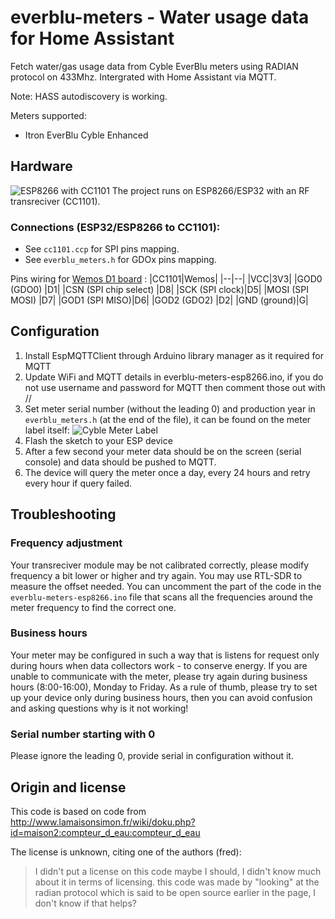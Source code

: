 # everblu-meters - Water usage data for Home Assistant

Fetch water/gas usage data from Cyble EverBlu meters using RADIAN protocol on 433Mhz. Intergrated with Home Assistant via MQTT.

Note: HASS autodiscovery is working.

Meters supported:

- Itron EverBlu Cyble Enhanced

## Hardware

![ESP8266 with CC1101](board.jpg)
The project runs on ESP8266/ESP32 with an RF transreciver (CC1101).

### Connections (ESP32/ESP8266 to CC1101):

- See `cc1101.ccp` for SPI pins mapping.
- See `everblu_meters.h` for GDOx pins mapping.

Pins wiring for [Wemos D1 board](https://www.wemos.cc/en/latest/d1/index.html) :
|CC1101|Wemos|
|--|--|
|VCC|3V3|
|GOD0 (GDO0) |D1|
|CSN (SPI chip select) |D8|
|SCK (SPI clock)|D5|
|MOSI (SPI MOSI) |D7|
|GOD1 (SPI MISO)|D6|
|GOD2 (GDO2) |D2|
|GND (ground)|G|

## Configuration

1. Install EspMQTTClient through Arduino library manager as it required for MQTT
2. Update WiFi and MQTT details in everblu-meters-esp8266.ino, if you do not use username and password for MQTT then comment those out with //
3. Set meter serial number (without the leading 0) and production year in `everblu_meters.h` (at the end of the file), it can be found on the meter label itself:
   ![Cyble Meter Label](meter_label.png)
4. Flash the sketch to your ESP device
5. After a few second your meter data should be on the screen (serial console) and data should be pushed to MQTT.
6. The device will query the meter once a day, every 24 hours and retry every hour if query failed.

## Troubleshooting

### Frequency adjustment

Your transreciver module may be not calibrated correctly, please modify frequency a bit lower or higher and try again. You may use RTL-SDR to measure the offset needed.
You can uncomment the part of the code in the `everblu-meters-esp8266.ino` file that scans all the frequencies around the meter frequency to find the correct one.

### Business hours

Your meter may be configured in such a way that is listens for request only during hours when data collectors work - to conserve energy. If you are unable to communicate with the meter, please try again during business hours (8:00-16:00), Monday to Friday. As a rule of thumb, please try to set up your device only during business hours, then you can avoid confusion and asking questions why is it not working!

### Serial number starting with 0

Please ignore the leading 0, provide serial in configuration without it.

## Origin and license

This code is based on code from http://www.lamaisonsimon.fr/wiki/doku.php?id=maison2:compteur_d_eau:compteur_d_eau

The license is unknown, citing one of the authors (fred):

> I didn't put a license on this code maybe I should, I didn't know much about it in terms of licensing.
> this code was made by "looking" at the radian protocol which is said to be open source earlier in the page, I don't know if that helps?
